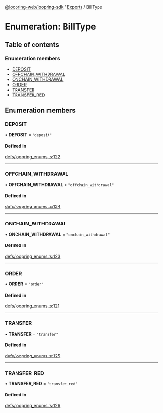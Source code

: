 [@loopring-web/loopring-sdk](../README.md) / [Exports](../modules.md) / BillType

# Enumeration: BillType

## Table of contents

### Enumeration members

- [DEPOSIT](BillType.md#deposit)
- [OFFCHAIN\_WITHDRAWAL](BillType.md#offchain_withdrawal)
- [ONCHAIN\_WITHDRAWAL](BillType.md#onchain_withdrawal)
- [ORDER](BillType.md#order)
- [TRANSFER](BillType.md#transfer)
- [TRANSFER\_RED](BillType.md#transfer_red)

## Enumeration members

### DEPOSIT

• **DEPOSIT** = `"deposit"`

#### Defined in

[defs/loopring_enums.ts:122](https://github.com/Loopring/loopring_sdk/blob/904c903/src/defs/loopring_enums.ts#L122)

___

### OFFCHAIN\_WITHDRAWAL

• **OFFCHAIN\_WITHDRAWAL** = `"offchain_withdrawal"`

#### Defined in

[defs/loopring_enums.ts:124](https://github.com/Loopring/loopring_sdk/blob/904c903/src/defs/loopring_enums.ts#L124)

___

### ONCHAIN\_WITHDRAWAL

• **ONCHAIN\_WITHDRAWAL** = `"onchain_withdrawal"`

#### Defined in

[defs/loopring_enums.ts:123](https://github.com/Loopring/loopring_sdk/blob/904c903/src/defs/loopring_enums.ts#L123)

___

### ORDER

• **ORDER** = `"order"`

#### Defined in

[defs/loopring_enums.ts:121](https://github.com/Loopring/loopring_sdk/blob/904c903/src/defs/loopring_enums.ts#L121)

___

### TRANSFER

• **TRANSFER** = `"transfer"`

#### Defined in

[defs/loopring_enums.ts:125](https://github.com/Loopring/loopring_sdk/blob/904c903/src/defs/loopring_enums.ts#L125)

___

### TRANSFER\_RED

• **TRANSFER\_RED** = `"transfer_red"`

#### Defined in

[defs/loopring_enums.ts:126](https://github.com/Loopring/loopring_sdk/blob/904c903/src/defs/loopring_enums.ts#L126)
